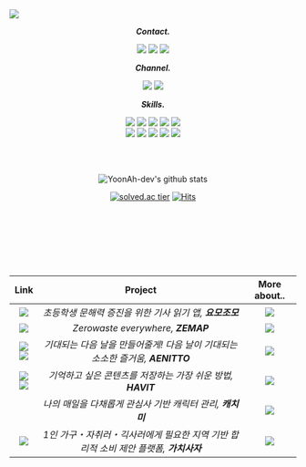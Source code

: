 <img src="https://capsule-render.vercel.app/api?type=waving&color=gradient&customColorList=0,2,3&height=200&section=header&text=YoonAh-dev&fontSize=50&animation=twinkling&fontAlign=80&fontAlignY=35" />

<div align="center"> 

_**Contact.**_<br>
 
 <a href="tlsdbsdk05250@gmail.com" target="_blank"><img src="https://img.shields.io/badge/Gmail-EA4335?style=flat-square&logo=gmail&logoColor=white"/></a>  <a href="https://www.instagram.com/yxxnaxxin/" target="_blank"><img src="https://img.shields.io/badge/Instagram-E4405F?style=flat-square&logo=instagram&logoColor=white"/></a> <a href="https://www.linkedin.com/in/yoonah-shin-957b08237/" target="_blank"><img src="https://img.shields.io/badge/Linkedin-0A66C2?style=flat-square&logo=linkedin&logoColor=white"/></a>

 
_**Channel.**_<br>
 
<a href="https://yoonah-dev.oopy.io/" target="_blank"><img src="https://img.shields.io/badge/DevBlog-000000?style=flat-square&logo=bloglovin&logoColor=white"/></a> <a href="https://bit.ly/3pxS9vo" target="_blank"><img src="https://img.shields.io/badge/Portfolio-EA4AAA?style=flat-square&logo=github%20sponsors&logoColor=white"/></a>
 
  _**Skills.**_<br>
 
 <img src="https://img.shields.io/badge/Swift-F05138?style=for-the-badge&logo=swift&logoColor=white">  <img src="https://img.shields.io/badge/Javascript-F7DF1E?style=for-the-badge&logo=javascript&logoColor=black"> <img src="https://img.shields.io/badge/Node.js-339933?style=for-the-badge&logo=node.js&logoColor=white"> <img src="https://img.shields.io/badge/C++-00599C?style=for-the-badge&logo=C%2B%2B&logoColor=white"> <img src="https://img.shields.io/badge/Unity-FFFFFF?style=for-the-badge&logo=unity&logoColor=black"> <br> <img src="https://img.shields.io/badge/Github Action-2088FF?style=for-the-badge&logo=github%20actions&logoColor=white"> <img src="https://img.shields.io/badge/Jenkins-D24939?style=for-the-badge&logo=jenkins&logoColor=white">
 <img src="https://img.shields.io/badge/Git-F05032?style=for-the-badge&logo=git&logoColor=white"> <img src="https://img.shields.io/badge/Figma-F24E1E?style=for-the-badge&logo=figma&logoColor=white"> <img src="https://img.shields.io/badge/Notion-000000?style=for-the-badge&logo=notion&logoColor=white">
 
 <br><br>
 
  ![YoonAh-dev's github stats](https://github-readme-stats.vercel.app/api?username=YoonAh-dev&show_icons=true&count_private=true)
 
 [![solved.ac tier](http://mazassumnida.wtf/api/mini/generate_badge?boj=prism_900408)](https://solved.ac/prism_900408) [![Hits](https://hits.seeyoufarm.com/api/count/incr/badge.svg?url=https%3A%2F%2Fgithub.com%2FYoonAh-dev&count_bg=%23A670BE&title_bg=%23BEBCBC&icon=&icon_color=%23C2C2C2&title=hits&edge_flat=false)](https://hits.seeyoufarm.com)
 
 </div>
 
 <br><br>
 ---
<br>
 
 <div align="center"> 
 
| Link | Project | More about.. |
|:--:|:--:|:--:|
|<a href="https://github.com/DeveloperAcademy-POSTECH/MacC-Team-EarthValley80" target="_blank"><img src="https://img.shields.io/badge/Github-181717?style=flat-square&logo=github&logoColor=white"/></a>| _초등학생 문해력 증진을 위한 기사 읽기 앱, **요모조모**_ |  <a href="https://amenable-blinker-104.notion.site/0d8e0289270c4e1eaebaef7d6a9f55ae" target="_blank"><img src="https://img.shields.io/badge/Notion-000000?style=flat-square&logo=notion&logoColor=white"/></a>  |
|<a href="https://github.com/DeveloperAcademy-POSTECH/MC3-Team4-DakeAndDevileCorps" target="_blank"><img src="https://img.shields.io/badge/Github-181717?style=flat-square&logo=github&logoColor=white"/></a>| _Zerowaste everywhere, **ZEMAP**_ |  <a href="https://amenable-blinker-104.notion.site/ZEMAP-60b0d4986279463dabcb60fa62b06488" target="_blank"><img src="https://img.shields.io/badge/Notion-000000?style=flat-square&logo=notion&logoColor=white"/></a>  |
|<a href="https://apps.apple.com/us/app/%EC%95%A0%EB%8B%88%EB%98%90-aenitto/id1642486538?utm_source=appstore" target="_blank"><img src="https://img.shields.io/badge/App Store-0D96F6?style=flat-square&logo=app%20store&logoColor=white"/></a> <a href="https://github.com/DeveloperAcademy-POSTECH/MC2-Team5-Firefighter" target="_blank"><img src="https://img.shields.io/badge/Github-181717?style=flat-square&logo=github&logoColor=white"/></a>| _기대되는 다음 날을 만들어줄게! 다음 날이 기대되는 소소한 즐거움, **AENITTO**_ |  <a href="https://amenable-blinker-104.notion.site/Aenitto-ebe710955a954cb1b0ce30b69450a048" target="_blank"><img src="https://img.shields.io/badge/Notion-000000?style=flat-square&logo=notion&logoColor=white"/></a>  |
|<a href="https://apps.apple.com/kr/app/havit/id1607518014?l=en" target="_blank"><img src="https://img.shields.io/badge/App Store-0D96F6?style=flat-square&logo=app%20store&logoColor=white"/></a> <a href="https://github.com/TeamHavit/Havit-iOS" target="_blank"><img src="https://img.shields.io/badge/Github-181717?style=flat-square&logo=github&logoColor=white"/></a> | _기억하고 싶은 콘텐츠를 저장하는 가장 쉬운 방법, **HAVIT**_|  <a href="https://amenable-blinker-104.notion.site/HAVIT-1db4b24fb8844210a7cd8e0213a8d0cc" target="_blank"><img src="https://img.shields.io/badge/Notion-000000?style=flat-square&logo=notion&logoColor=white"/></a>  |
| | _나의 매일을 다채롭게 관심사 기반 캐릭터 관리, **캐치미**_  | <a href="https://amenable-blinker-104.notion.site/dcc2f14643e1430d8fbd4ff60729690b" target="_blank"><img src="https://img.shields.io/badge/Notion-000000?style=flat-square&logo=notion&logoColor=white"/></a>  |
|<a href="https://apps.apple.com/kr/app/가치사자/id1620383583" target="_blank"><img src="https://img.shields.io/badge/App Store-0D96F6?style=flat-square&logo=app%20store&logoColor=white"/></a>| _1인 가구・자취러・긱사러에게 필요한 지역 기반 합리적 소비 제안 플랫폼, **가치사자**_ | <a href="https://amenable-blinker-104.notion.site/0cab80da5b1d4ac4a8ffadef33443140" target="_blank"><img src="https://img.shields.io/badge/Notion-000000?style=flat-square&logo=notion&logoColor=white"/></a>  |

<br>
 
</div>
